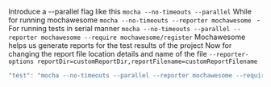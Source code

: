 <!-- For Parallel Tests -->

Introduce a --parallel flag like this `mocha --no-timeouts --parallel`
While for running mochawesome
`mocha --no-timeouts --reporter mochawesome ` - For running tests in serial manner
`mocha --no-timeouts --parallel --reporter mochawesome --require mochawesome/register`
Mochawesome helps us generate reports for the test results of the project
Now for changing the report file location details and name of the file
`--reporter-options reportDir=customReportDir,reportFilename=customReportFilename`

```js
"test": "mocha --no-timeouts --parallel --reporter mochawesome --require mochawesome/register --reporter-options reportDir=/Users/betterhalf.ai/Desktop/trying-out-git/reports,reportFilename=random"
```